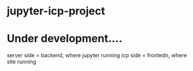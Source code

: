 # jupyter-icp-project

# Under development....

server side = backend, where jupyter running
icp side = frontedn, where site running
